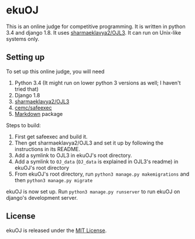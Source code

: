 # ekuOJ

This is an online judge for competitive programming. It is written in python 3.4 and django 1.8. It uses [sharmaeklavya2/OJL3](https://github.com/sharmaeklavya2/OJL3). It can run on Unix-like systems only.

## Setting up

To set up this online judge, you will need

1. Python 3.4 (It might run on lower python 3 versions as well; I haven't tried that)
2. Django 1.8
3. [sharmaeklavya2/OJL3](https://github.com/sharmaeklavya2/OJL3)
4. [cemc/safeexec](https://github.com/cemc/safeexec)
5. [Markdown](https://pypi.python.org/pypi/Markdown) package

Steps to build:

1. First get safeexec and build it.
2. Then get sharmaeklavya2/OJL3 and set it up by following the instructions in its README.
3. Add a symlink to OJL3 in ekuOJ's root directory.
4. Add a symlink to `OJ_data` (`OJ_data` is explained in OJL3's readme) in ekuOJ's root directory
5. From ekuOJ's root directory, run `python3 manage.py makemigrations` and then `python3 manage.py migrate`

ekuOJ is now set up. Run `python3 manage.py runserver` to run ekuOJ on django's development server.

## License

ekuOJ is released under the [MIT License](http://www.opensource.org/licenses/MIT).
